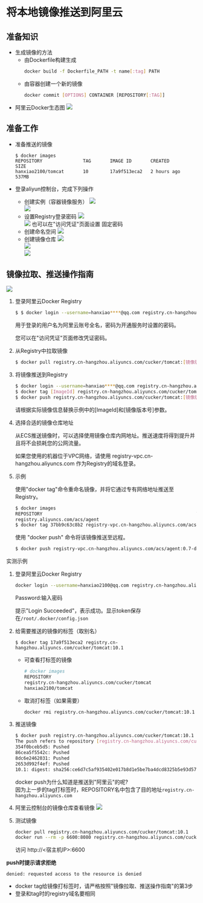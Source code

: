 将本地镜像推送到阿里云
==

## 准备知识
* 生成镜像的方法
    * 由Dockerfile构建生成
        ```bash
        docker build -f Dockerfile_PATH -t name[:tag] PATH
        ```
    * 由容器创建一个新的镜像
        ```bash
        docker commit [OPTIONS] CONTAINER [REPOSITORY[:TAG]]
        ```
* 阿里云Docker生态图
    ![](../image/image2aliyun8.png)

## 准备工作
* 准备推送的镜像
    ```text
    $ docker images
    REPOSITORY               TAG       IMAGE ID       CREATED         SIZE
    hanxiao2100/tomcat       10        17a9f513eca2   2 hours ago     537MB
    ```

* 登录aliyun控制台，完成下列操作
    * 创建实例（容器镜像服务）
        ![](../image/image2aliyun1.png)  
        ![](../image/image2aliyun2.png)
    * 设置Registry登录密码
        ![](../image/image2aliyun3.png)  
        ![](../image/image2aliyun4.png)
        也可以在"访问凭证"页面设置 固定密码
    * 创建命名空间
        ![](../image/image2aliyun10.png)
    * 创建镜像仓库
        ![](../image/image2aliyun9.png)          
        ![](../image/image2aliyun6.png)  
        ![](../image/image2aliyun7.png)  

## 镜像拉取、推送操作指南
![](../image/image2aliyun7.png)

1. 登录阿里云Docker Registry
    ```bash
    $ $ docker login --username=hanxiao****@qq.com registry.cn-hangzhou.aliyuncs.com
    ```
    用于登录的用户名为阿里云账号全名，密码为开通服务时设置的密码。
    
    您可以在"访问凭证"页面修改凭证密码。

2. 从Registry中拉取镜像
    ```bash
    $ docker pull registry.cn-hangzhou.aliyuncs.com/cucker/tomcat:[镜像版本号]
    ```
3. 将镜像推送到Registry
    ```bash
    $ docker login --username=hanxiao****@qq.com registry.cn-hangzhou.aliyuncs.com
    $ docker tag [ImageId] registry.cn-hangzhou.aliyuncs.com/cucker/tomcat:[镜像版本号]
    $ docker push registry.cn-hangzhou.aliyuncs.com/cucker/tomcat:[镜像版本号]
    ```
    请根据实际镜像信息替换示例中的[ImageId]和[镜像版本号]参数。

4. 选择合适的镜像仓库地址

    从ECS推送镜像时，可以选择使用镜像仓库内网地址。推送速度将得到提升并且将不会损耗您的公网流量。
    
    如果您使用的机器位于VPC网络，请使用 registry-vpc.cn-hangzhou.aliyuncs.com 作为Registry的域名登录。

5. 示例

    使用"docker tag"命令重命名镜像，并将它通过专有网络地址推送至Registry。
    ```bash
    $ docker images
    REPOSITORY                                                         TAG                 IMAGE ID            CREATED             VIRTUAL SIZE
    registry.aliyuncs.com/acs/agent                                    0.7-dfb6816         37bb9c63c8b2        7 days ago          37.89 MB
    $ docker tag 37bb9c63c8b2 registry-vpc.cn-hangzhou.aliyuncs.com/acs/agent:0.7-dfb6816
    ```

    使用 "docker push" 命令将该镜像推送至远程。
    ```bash
    $ docker push registry-vpc.cn-hangzhou.aliyuncs.com/acs/agent:0.7-dfb6816
    ```

实测示例
1. 登录阿里云Docker Registry
    ```bash
    docker login --username=hanxiao2100@qq.com registry.cn-hangzhou.aliyuncs.com
    ```
    Password:输入密码
    
    提示"Login Succeeded"，表示成功。显示token保存在`/root/.docker/config.json`

2. 给需要推送的镜像的标签（取别名）
    ```bash'
    $ docker tag 17a9f513eca2 registry.cn-hangzhou.aliyuncs.com/cucker/tomcat:10.1
    ```
    * 可查看打标签的镜像
        ```bash
        # docker images
        REPOSITORY                                                        TAG       IMAGE ID       CREATED         SIZE
        registry.cn-hangzhou.aliyuncs.com/cucker/tomcat                   10.1      17a9f513eca2   18 hours ago    537MB
        hanxiao2100/tomcat                                                10        17a9f513eca2   18 hours ago    537MB
        ```
    * 取消打标签（如果需要）
        ```bash
        docker rmi registry.cn-hangzhou.aliyuncs.com/cucker/tomcat:10.1
        ```
3. 推送镜像
    ```bash
    $ docker push registry.cn-hangzhou.aliyuncs.com/cucker/tomcat:10.1
    The push refers to repository [registry.cn-hangzhou.aliyuncs.com/cucker/tomcat]
    354f0bceb5d5: Pushed 
    86cea5f5542c: Pushed 
    8dc6e2462031: Pushed 
    2653d992f4ef: Pushed 
    10.1: digest: sha256:ce6d7c5af935402e017b8d1e5be7ba4dcd8325b5e93d5724e9b7bd0d5bc5dbd9 size: 1161
    ```
    docker push为什么知道是推送到"阿里云"的呢?  
    因为上一步的tag打标签时，REPOSITORY名中包含了目的地址`registry.cn-hangzhou.aliyuncs.com`
    
4. 阿里云控制台的镜像仓库查看镜像
    ![](../image/image2aliyun11.png)

5. 测试镜像
    ```bash
    docker pull registry.cn-hangzhou.aliyuncs.com/cucker/tomcat:10.1
    docker run --rm -p 6600:8080 registry.cn-hangzhou.aliyuncs.com/cucker/tomcat:10.1
    ```
    访问 http://<宿主机IP>:6600

**push时提示请求拒绝**
```text
denied: requested access to the resource is denied
```

* docker tag给镜像打标签时，请严格按照"镜像拉取、推送操作指南"的第3步
* 登录和tag时的registry域名要相同

